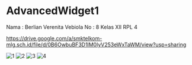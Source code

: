 # AdvancedWidget1
Nama : Berlian Verenita Vebiola 
No : 8
Kelas XII RPL 4

https://drive.google.com/a/smktelkom-mlg.sch.id/file/d/0B6OwbuBF3D1lM0lyV253eWxTaWM/view?usp=sharing

![1](https://cloud.githubusercontent.com/assets/22747740/20045616/422aa8ec-a4d5-11e6-8e40-c57432bef867.PNG)
![2](https://cloud.githubusercontent.com/assets/22747740/20045617/4232c19e-a4d5-11e6-8f68-44e69f205a8c.PNG)
![3](https://cloud.githubusercontent.com/assets/22747740/20045618/423a71dc-a4d5-11e6-9c45-2c9e9f23bee3.PNG)
![4](https://cloud.githubusercontent.com/assets/22747740/20045619/42448776-a4d5-11e6-82b0-626020785234.PNG)
